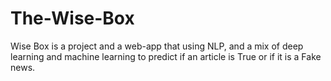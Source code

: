# The-Wise-Box

Wise Box is a project and a web-app that using NLP, and a mix of deep learning and machine learning to predict if an article is True or if it is a Fake news.

